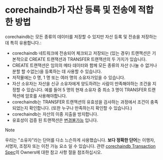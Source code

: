 
<!-- Copyright corechaindb GmbH and corechaindb contributors
   SPDX-License-Identifier: (Apache-2.0 AND CC-BY-4.0)
   Code is Apache-2.0 and docs are CC-BY-4.0 -->

corechaindb가 자산 등록 및 전송에 적합한 방법
==========================================================

corechaindb는 모든 종류의 데이터를 저장할 수 있지만 자산 등록 및 전송을 저장하는 데 특히 유용합니다.:

* corechaindb 네트워크에 전송되어 체크되고 저장되는 (있는 경우) 트랜잭션은 기본적으로 CREATE 트랜잭션과 TRANSFER 트랜잭션의 두 가지가 있습니다.
* CREATE 트랜잭션은 임의의 메타 데이터와 함께 모든 종류의 자산 (나눌 수 없거나 분할 할 수없는)을 등록하는 데 사용할 수 있습니다.
* 저작물에는 0 명, 1 명 또는 여러 명의 소유자가있을 수 있습니다.
* 자산 소유자는 자산을 신규 소유자에게 양도하려는 사람이 만족해야하는 조건을 지정할 수 있습니다. 예를 들어 5 명의 현재 소유자 중 최소 3 명이 TRANSFER 트랜잭션에 암호를 사용해야합니다.
* corechaindb는 TRANSFER 트랜잭션의 유효성을 검사하는 과정에서 조건이 충족되었는지 확인합니다. (또한 누구나 만족하는지 확인할 수 있습니다.)
* corechaindb는 자산의 이중 지출을 방지합니다.
* 유효성이 검증 된 트랜잭션은 [변경불가능](https://github.com/corechaindb/corechaindb/blob/master/docs/root/source/korean/immutable-ko.md) 입니다.

 Note

   우리는 "소유자"라는 단어를 다소 느슨하게 사용했습니다. **보다 정확한 단어**는 이행자, 서명자, 조정자 또는 이전 가능 요소 일 수 있습니다. 관련 [corechaindb Transaction Spec](https://github.com/corechaindb/BEPs/tree/master/tx-specs/)의 Owners에 대한 참고 사항 절을 참조하십시오.
